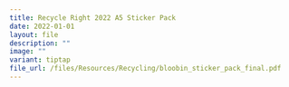 ```yaml
---
title: Recycle Right 2022 A5 Sticker Pack
date: 2022-01-01
layout: file
description: ""
image: ""
variant: tiptap
file_url: /files/Resources/Recycling/bloobin_sticker_pack_final.pdf
---
```

